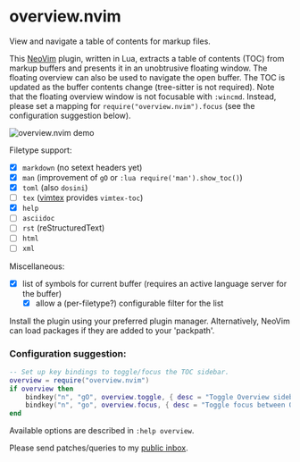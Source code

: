 # overview.nvim

View and navigate a table of contents for markup files.

This [NeoVim](https://neovim.io) plugin, written in Lua, extracts a table of
contents (TOC) from markup buffers and presents it in an unobtrusive floating
window. The floating overview can also be used to navigate the open buffer.
The TOC is updated as the buffer contents change (tree-sitter is not required).
Note that the floating overview window is not focusable with `:wincmd`.
Instead, please set a mapping for `require("overview.nvim").focus`
(see the configuration suggestion below).

![overview.nvim demo](overview.webp)

Filetype support:
- [x] `markdown` (no setext headers yet)
- [x] `man` (improvement of `gO` or `:lua require('man').show_toc()`)
- [x] `toml` (also `dosini`)
- [ ] `tex` ([vimtex](https://github.com/lervag/vimtex) provides `vimtex-toc`)
- [x] `help`
- [ ] `asciidoc`
- [ ] `rst` (reStructuredText)
- [ ] `html`
- [ ] `xml`

Miscellaneous:
- [x] list of symbols for current buffer (requires an active language server
  for the buffer)
  - [x] allow a (per-filetype?) configurable filter for the list

Install the plugin using your preferred plugin manager. Alternatively, NeoVim
can load packages if they are added to your 'packpath'.

### Configuration suggestion:
```lua
-- Set up key bindings to toggle/focus the TOC sidebar.
overview = require("overview.nvim")
if overview then
    bindkey("n", "gO", overview.toggle, { desc = "Toggle Overview sidebar for current buffer" })
    bindkey("n", "go", overview.focus, { desc = "Toggle focus between Overview sidebar and source buffer" })
end
```

Available options are described in `:help overview`.

Please send patches/queries to my [public inbox](https://lists.sr.ht/~adigitoleo/public-inbox).
